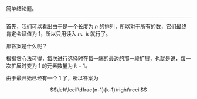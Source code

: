 简单结论题。

---

首先，我们可以看出由于是一个长度为 $n$ 的排列，所以对于所有的数，它们最终肯定会赋值为 $1$，所以只用读入 $n$、$k$ 就行了。

那答案是什么呢？

根据贪心法可得，每次进行选择时在每一端的最边的那一段扩展，也就是说，每一次扩展时变为 $1$ 的元素数量为 $k-1$。

由于最开始已经有一个 $1$ 了，所以答案为

$$\left\lceil\dfrac{n-1}{k-1}\right\rceil$$